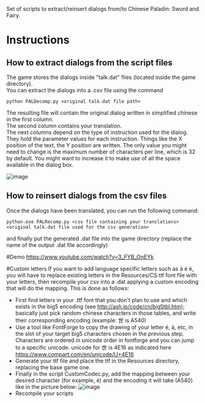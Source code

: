 Set of scripts to extract/reinsert dialogs from/to Chinese Paladin: Sword and Fairy.
# Instructions
## How to extract dialogs from the script files
The game stores the dialogs inside "talk.dat" files (located inside the game directory).  
You can extract the dialogs into a .csv file using the command  

`python PALDecomp.py <original talk.dat file path>`
  
The resulting file will contain the original dialog written in simplified chinese in the first column.  
The second column contains your translation.  
The next columns depend on the type of instruction used for the dialog. They hold the parameter values for each instruction. Things like the X position of the text, the Y position are written. The only value you might need to change is the maximum number of characters per line, which is 32 by default. You might want to increase it to make use of all the space available in the dialog box.
  
![image](https://user-images.githubusercontent.com/69110695/227636604-8f349c38-f393-4cd7-b40f-b0bdbfd177bd.png)

  
## How to reinsert dialogs from the csv files
Once the dialogs have been translated, you can run the following command:  

`python.exe PALRecomp.py <csv file containing your translations> <original talk.dat file used for the csv generation>`
  
and finally put the generated .dat file into the game directory (replace the name of the output .dat file accordingly)

#Demo
https://www.youtube.com/watch?v=3_FYB_OnEYk

#Custom letters
If you want to add language specific letters such as à é è, you will have to replace existing letters in the Resources/CS.ttf font file with your letters, then recompile your csv into a .dat applying a custom encoding that will do the mapping.
This is done as follows:
- First find letters in your .ttf font that you don't plan to use and which exists in the big5 encoding (see http://ash.jp/code/cn/big5tbl.htm); basically just pick random chinese characters in those tables, and write their corresponding encoding (example: 世 is A540)
- Use a tool like FontForge to copy the drawing of your letter é, à, etc, in the slot of your target big5 characters chosen in the previous step. Characters are ordered in unicode order in fontforge and you can jump to a specific unicode. unicode for 世 is 4E16 as indicated here https://www.compart.com/en/unicode/U+4E16
- Generate your ttf file and place the ttf in the Resources directory, replacing the base game one.
- Finally in the script CustomCodec.py, add the mapping between your desired character (for example, é) and the encoding it will take (A540) like in the picture below:
![image](https://user-images.githubusercontent.com/69110695/227640333-88c87e17-8c71-489f-ae29-a9f9b9eaba35.png) 
- Recompile your scripts
